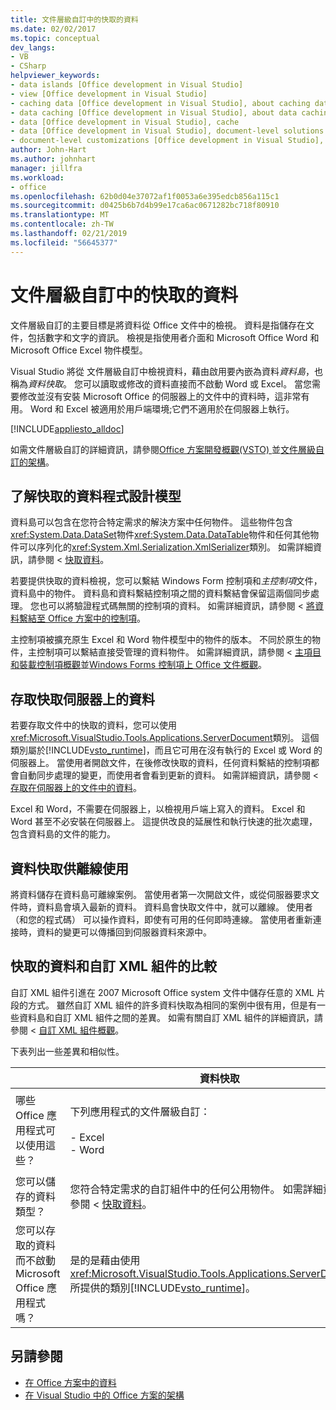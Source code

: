 ```yaml
---
title: 文件層級自訂中的快取的資料
ms.date: 02/02/2017
ms.topic: conceptual
dev_langs:
- VB
- CSharp
helpviewer_keywords:
- data islands [Office development in Visual Studio]
- view [Office development in Visual Studio]
- caching data [Office development in Visual Studio], about caching data
- data caching [Office development in Visual Studio], about data caching
- data [Office development in Visual Studio], cache
- data [Office development in Visual Studio], document-level solutions
- document-level customizations [Office development in Visual Studio], data model
author: John-Hart
ms.author: johnhart
manager: jillfra
ms.workload:
- office
ms.openlocfilehash: 62b0d04e37072af1f0053a6e395edcb856a115c1
ms.sourcegitcommit: d0425b6b7d4b99e17ca6ac0671282bc718f80910
ms.translationtype: MT
ms.contentlocale: zh-TW
ms.lasthandoff: 02/21/2019
ms.locfileid: "56645377"
---
```

# <a name="cached-data-in-document-level-customizations"></a>文件層級自訂中的快取的資料
  文件層級自訂的主要目標是將資料從 Office 文件中的檢視。 資料是指儲存在文件，包括數字和文字的資訊。 檢視是指使用者介面和 Microsoft Office Word 和 Microsoft Office Excel 物件模型。

 Visual Studio 將從 文件層級自訂中檢視資料，藉由啟用要內嵌為資料*資料島*，也稱為*資料快取*。 您可以讀取或修改的資料直接而不啟動 Word 或 Excel。 當您需要修改並沒有安裝 Microsoft Office 的伺服器上的文件中的資料時，這非常有用。 Word 和 Excel 被適用於用戶端環境;它們不適用於在伺服器上執行。

 [!INCLUDE[appliesto_alldoc](../vsto/includes/appliesto-alldoc-md.md)]

 如需文件層級自訂的詳細資訊，請參閱[Office 方案開發概觀&#40;VSTO&#41; ](../vsto/office-solutions-development-overview-vsto.md)並[文件層級自訂的架構](../vsto/architecture-of-document-level-customizations.md)。

## <a name="understand-the-cached-data-programming-model"></a>了解快取的資料程式設計模型
 資料島可以包含在您符合特定需求的解決方案中任何物件。 這些物件包含<xref:System.Data.DataSet>物件<xref:System.Data.DataTable>物件和任何其他物件可以序列化的<xref:System.Xml.Serialization.XmlSerializer>類別。 如需詳細資訊，請參閱 <<c0> [ 快取資料](../vsto/caching-data.md)。

 若要提供快取的資料檢視，您可以繫結 Windows Form 控制項和*主控制項*文件，資料島中的物件。 資料島和資料繫結控制項之間的資料繫結會保留這兩個同步處理。 您也可以將驗證程式碼無關的控制項的資料。 如需詳細資訊，請參閱 <<c0> [ 將資料繫結至 Office 方案中的控制項](../vsto/binding-data-to-controls-in-office-solutions.md)。

 主控制項被擴充原生 Excel 和 Word 物件模型中的物件的版本。 不同於原生的物件，主控制項可以繫結直接受管理的資料物件。 如需詳細資訊，請參閱 <<c0> [ 主項目和裝載控制項概觀](../vsto/host-items-and-host-controls-overview.md)並[Windows Forms 控制項上 Office 文件概觀](../vsto/windows-forms-controls-on-office-documents-overview.md)。

## <a name="access-cached-data-on-the-server"></a>存取快取伺服器上的資料
 若要存取文件中的快取的資料，您可以使用<xref:Microsoft.VisualStudio.Tools.Applications.ServerDocument>類別。 這個類別屬於[!INCLUDE[vsto_runtime](../vsto/includes/vsto-runtime-md.md)]，而且它可用在沒有執行的 Excel 或 Word 的伺服器上。 當使用者開啟文件，在後修改快取的資料，任何資料繫結的控制項都會自動同步處理的變更，而使用者會看到更新的資料。 如需詳細資訊，請參閱 <<c0> [ 存取在伺服器上的文件中的資料](../vsto/accessing-data-in-documents-on-the-server.md)。

 Excel 和 Word，不需要在伺服器上，以檢視用戶端上寫入的資料。 Excel 和 Word 甚至不必安裝在伺服器上。 這提供改良的延展性和執行快速的批次處理，包含資料島的文件的能力。

## <a name="data-caching-for-offline-use"></a>資料快取供離線使用
 將資料儲存在資料島可離線案例。 當使用者第一次開啟文件，或從伺服器要求文件時，資料島會填入最新的資料。 資料島會快取文件中，就可以離線。 使用者 （和您的程式碼） 可以操作資料，即使有可用的任何即時連線。 當使用者重新連接時，資料的變更可以傳播回到伺服器資料來源中。

## <a name="cached-data-and-custom-xml-parts-compared"></a>快取的資料和自訂 XML 組件的比較
 自訂 XML 組件引進在 2007 Microsoft Office system 文件中儲存任意的 XML 片段的方式。 雖然自訂 XML 組件的許多資料快取為相同的案例中很有用，但是有一些資料島和自訂 XML 組件之間的差異。 如需有關自訂 XML 組件的詳細資訊，請參閱 <<c0> [ 自訂 XML 組件概觀](../vsto/custom-xml-parts-overview.md)。

 下表列出一些差異和相似性。

||資料快取|自訂 XML 組件|
|-|----------------|----------------------|
|哪些 Office 應用程式可以使用這些？|下列應用程式的文件層級自訂：<br /><br /> -   Excel<br />-   Word|下列應用程式的文件層級和應用程式層級解決方案：<br /><br /> -   Excel<br />-   PowerPoint<br />-   Word|
|您可以儲存的資料類型？|您符合特定需求的自訂組件中的任何公用物件。 如需詳細資訊，請參閱 <<c0> [ 快取資料](../vsto/caching-data.md)。|任何的 XML 資料。|
|您可以存取的資料而不啟動 Microsoft Office 應用程式嗎？|是的是藉由使用<xref:Microsoft.VisualStudio.Tools.Applications.ServerDocument>所提供的類別[!INCLUDE[vsto_runtime](../vsto/includes/vsto-runtime-md.md)]。|是的是藉由使用中的類別<xref:System.IO.Packaging>命名空間，或使用 Open XML 格式 SDK。|

## <a name="see-also"></a>另請參閱
- [在 Office 方案中的資料](../vsto/data-in-office-solutions.md)
- [在 Visual Studio 中的 Office 方案的架構](../vsto/architecture-of-office-solutions-in-visual-studio.md)
